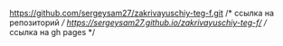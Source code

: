 https://github.com/sergeysam27/zakrivayuschiy-teg-f.git /* ссылка на репозиторий */
https://sergeysam27.github.io/zakrivayuschiy-teg-f/   /* ссылка на gh pages */